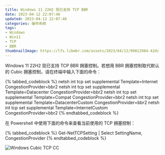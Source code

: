 ```yaml
---
title: Windows 11 22H2 现已支持 TCP BBR
date: 2023-04-12 22:07:48
updated: 2023-04-12 22:07:48
categories: 操作系统
tags:
- Windows
- Win11
- TCP
- BBR
thumbnailImage: https://lfs.libmbr.com/assets/2023/04/12/99812984-42dc-4af0-aac4-2c77ab322998.webp
---
```

Windows 11 22H2 现已支持 TCP BBR 拥塞控制。若想用 BBR 拥塞控制取代默认的 Cubic 拥塞控制，请在终端中输入下面的命令：  

{% tabbed_codeblock %}
    <!-- tab pwsh -->
        netsh int tcp set supplemental Template=Internet CongestionProvider=bbr2
        netsh int tcp set supplemental Template=Datacenter CongestionProvider=bbr2
        netsh int tcp set supplemental Template=Compat CongestionProvider=bbr2
        netsh int tcp set supplemental Template=DatacenterCustom CongestionProvider=bbr2
        netsh int tcp set supplemental Template=InternetCustom CongestionProvider=bbr2
    <!-- endtab -->
{% endtabbed_codeblock %} 

<!-- more -->
在 Powershell 中使用下面的命令来查看当前使用的 TCP 拥塞控制：  

{% tabbed_codeblock %}
    <!-- tab pwsh -->
        Get-NetTCPSetting | Select SettingName, CongestionProvider
    <!-- endtab -->
{% endtabbed_codeblock %} 

![Windows Cubic TCP CC](https://lfs.libmbr.com/assets/2023/04/12/fc4bf2f5-5aa5-410a-bda4-11824c88359c.webp)

